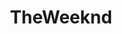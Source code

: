 ---
title: TheWeeknd
crosslinks:
- hiphopheads
- livven
- IAmA
- lanadelrey
- FashionReps
- SongStems
- DaftPunk
- popheads
- Kanye
- AskReddit
- gatekeeping
- Drizzy
- fuckerin
- me_irl
- PlaceNostalgia
- hhh
- Cinemagraphs
- trap
- hmmm
- help
---